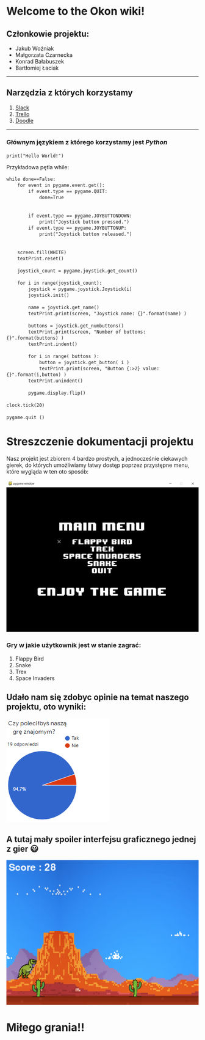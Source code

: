 # **Welcome to the Okon wiki!**
## Członkowie projektu:  
* Jakub Woźniak
* Małgorzata Czarnecka
* Konrad Bałabuszek
* Bartłomiej Łaciak  

---
## Narzędzia z których korzystamy
1. [Slack](https://slack.com/intl/en-pl/)
2. [Trello](https://trello.com/pl)
3. [Doodle](https://doodle.com/en/)  

---
### Głównym językiem z którego korzystamy jest *Python*  
`print("Hello World!")`

Przykładowa pętla while:  
```
while done==False:
    for event in pygame.event.get():
        if event.type == pygame.QUIT:
            done=True 


        if event.type == pygame.JOYBUTTONDOWN:
            print("Joystick button pressed.")
        if event.type == pygame.JOYBUTTONUP:
            print("Joystick button released.")


    screen.fill(WHITE)
    textPrint.reset()

    joystick_count = pygame.joystick.get_count()

    for i in range(joystick_count):
        joystick = pygame.joystick.Joystick(i)
        joystick.init()

        name = joystick.get_name()
        textPrint.print(screen, "Joystick name: {}".format(name) )

        buttons = joystick.get_numbuttons()
        textPrint.print(screen, "Number of buttons: {}".format(buttons) )
        textPrint.indent()

        for i in range( buttons ):
            button = joystick.get_button( i )
            textPrint.print(screen, "Button {:>2} value: {}".format(i,button) )
        textPrint.unindent()

        pygame.display.flip()

clock.tick(20)

pygame.quit ()  
```




# Streszczenie dokumentacji projektu
Nasz projekt jest zbiorem 4 bardzo prostych, a jednocześnie ciekawych gierek, do których umożliwiamy łatwy dostęp poprzez przystępne menu, które wygląda w ten oto sposób:  

![Menu](menu.png)

### Gry w jakie użytkownik jest w stanie zagrać:  
1. Flappy Bird
2. Snake
3. Trex
4. Space Invaders

## Udało nam się zdobyc opinie na temat naszego projektu, oto wyniki: 

![Wykres](wykres.png)

## A tutaj mały spoiler interfejsu graficznego jednej z gier :smiley:  

![Trex](trex.png)


# **Miłego grania!!**
